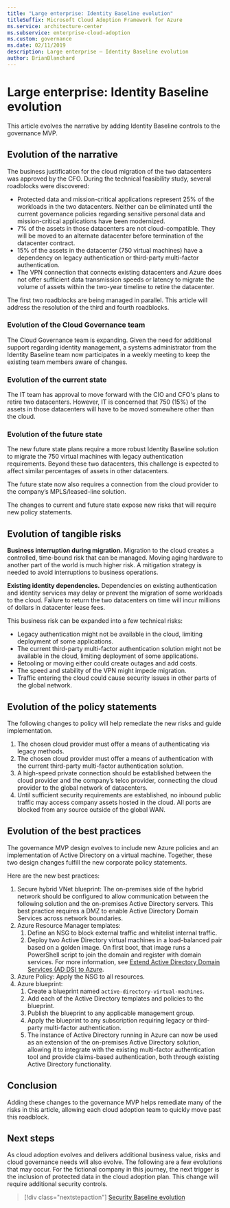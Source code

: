 ```yaml
---
title: "Large enterprise: Identity Baseline evolution"
titleSuffix: Microsoft Cloud Adoption Framework for Azure
ms.service: architecture-center
ms.subservice: enterprise-cloud-adoption
ms.custom: governance
ms.date: 02/11/2019
description: Large enterprise – Identity Baseline evolution
author: BrianBlanchard
---
```


# Large enterprise: Identity Baseline evolution

This article evolves the narrative by adding Identity Baseline controls to the governance MVP.

## Evolution of the narrative

The business justification for the cloud migration of the two datacenters was approved by the CFO. During the technical feasibility study, several roadblocks were discovered:

- Protected data and mission-critical applications represent 25% of the workloads in the two datacenters. Neither can be eliminated until the current governance policies regarding sensitive personal data and mission-critical applications have been modernized.
- 7% of the assets in those datacenters are not cloud-compatible. They will be moved to an alternate datacenter before termination of the datacenter contract.
- 15% of the assets in the datacenter (750 virtual machines) have a dependency on legacy authentication or third-party multi-factor authentication.
- The VPN connection that connects existing datacenters and Azure does not offer sufficient data transmission speeds or latency to migrate the volume of assets within the two-year timeline to retire the datacenter.

The first two roadblocks are being managed in parallel. This article will address the resolution of the third and fourth roadblocks.

### Evolution of the Cloud Governance team

The Cloud Governance team is expanding. Given the need for additional support regarding identity management, a systems administrator from the Identity Baseline team now participates in a weekly meeting to keep the existing team members aware of changes.

### Evolution of the current state

The IT team has approval to move forward with the CIO and CFO's plans to retire two datacenters. However, IT is concerned that 750 (15%) of the assets in those datacenters will have to be moved somewhere other than the cloud.

### Evolution of the future state

The new future state plans require a more robust Identity Baseline solution to migrate the 750 virtual machines with legacy authentication requirements. Beyond these two datacenters, this challenge is expected to affect similar percentages of assets in other datacenters.

The future state now also requires a connection from the cloud provider to the company’s MPLS/leased-line solution.

The changes to current and future state expose new risks that will require new policy statements.

## Evolution of tangible risks

**Business interruption during migration.** Migration to the cloud creates a controlled, time-bound risk that can be managed. Moving aging hardware to another part of the world is much higher risk. A mitigation strategy is needed to avoid interruptions to business operations.

**Existing identity dependencies.** Dependencies on existing authentication and identity services may delay or prevent the migration of some workloads to the cloud. Failure to return the two datacenters on time will incur millions of dollars in datacenter lease fees.

This business risk can be expanded into a few technical risks:

- Legacy authentication might not be available in the cloud, limiting deployment of some applications.
- The current third-party multi-factor authentication solution might not be available in the cloud, limiting deployment of some applications.
- Retooling or moving either could create outages and add costs.
- The speed and stability of the VPN might impede migration.
- Traffic entering the cloud could cause security issues in other parts of the global network.

## Evolution of the policy statements

The following changes to policy will help remediate the new risks and guide implementation.

1. The chosen cloud provider must offer a means of authenticating via legacy methods.
2. The chosen cloud provider must offer a means of authentication with the current third-party multi-factor authentication solution.
3. A high-speed private connection should be established between the cloud provider and the company’s telco provider, connecting the cloud provider to the global network of datacenters.
4. Until sufficient security requirements are established, no inbound public traffic may access company assets hosted in the cloud. All ports are blocked from any source outside of the global WAN.

## Evolution of the best practices

The governance MVP design evolves to include new Azure policies and an implementation of Active Directory on a virtual machine. Together, these two design changes fulfill the new corporate policy statements.

Here are the new best practices:

1. Secure hybrid VNet blueprint: The on-premises side of the hybrid network should be configured to allow communication between the following solution and the on-premises Active Directory servers. This best practice requires a DMZ to enable Active Directory Domain Services across network boundaries.
2. Azure Resource Manager templates:
    1. Define an NSG to block external traffic and whitelist internal traffic.
    1. Deploy two Active Directory virtual machines in a load-balanced pair based on a golden image. On first boot, that image runs a PowerShell script to join the domain and register with domain services. For more information, see [Extend Active Directory Domain Services (AD DS) to Azure](../../../../reference-architectures/identity/adds-extend-domain.md).
3. Azure Policy: Apply the NSG to all resources.
4. Azure blueprint:
    1. Create a blueprint named `active-directory-virtual-machines`.
    1. Add each of the Active Directory templates and policies to the blueprint.
    1. Publish the blueprint to any applicable management group.
    1. Apply the blueprint to any subscription requiring legacy or third-party multi-factor authentication.
    1. The instance of Active Directory running in Azure can now be used as an extension of the on-premises Active Directory solution, allowing it to integrate with the existing multi-factor authentication tool and provide claims-based authentication, both through existing Active Directory functionality.

## Conclusion

Adding these changes to the governance MVP helps remediate many of the risks in this article, allowing each cloud adoption team to quickly move past this roadblock.

## Next steps

As cloud adoption evolves and delivers additional business value, risks and cloud governance needs will also evolve. The following are a few evolutions that may occur. For the fictional company in this journey, the next trigger is the inclusion of protected data in the cloud adoption plan. This change will require additional security controls.

> [!div class="nextstepaction"]
> [Security Baseline evolution](./security-baseline-evolution.md)
